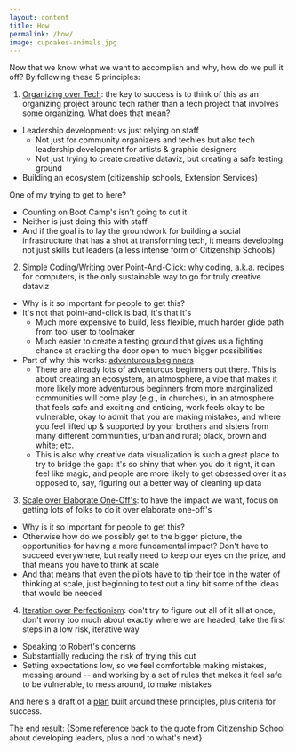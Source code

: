 ```yaml
---
layout: content
title: How
permalink: /how/
image: cupcakes-animals.jpg
---
```


Now that we know what we want to accomplish and why, how do we pull it off? By following these 5 principles:

1. [Organizing over Tech](/pages/how/organizing/organizing.html): the key to success is to think of this as an organizing project around tech rather than a tech project that involves some organizing. What does that mean?
- Leadership development: vs just relying on staff
  - Not just for community organizers and techies but also tech leadership development for artists & graphic designers
  - Not just trying to create creative dataviz, but creating a safe testing ground
- Building an ecosystem (citizenship schools, Extension Services)

One of my trying to get to here?
- Counting on Boot Camp's isn't going to cut it
- Neither is just doing this with staff
- And if the goal is to lay the groundwork for building a social infrastructure that has a shot at transforming tech, it means developing not just skills but leaders (a less intense form of Citizenship Schools)


2. [Simple Coding/Writing over Point-And-Click](/pages/how/coding-writing/coding-writing.html): 
why coding, a.k.a. recipes for computers, is the only sustainable way to go for truly creative dataviz
- Why is it so important for people to get this?
- It's not that point-and-click is bad, it's that it's
  - Much more expensive to build, less flexible, much harder glide path from tool user to toolmaker
  - Much easier to create a testing ground that gives us a fighting chance at cracking the door open to much bigger possibilities
- Part of why this works: [adventurous beginners](/pages/how/adventurous-beginners/adventurous-beginners.html)
  - There are already lots of adventurous beginners out there. This is about creating an ecosystem, an atmosphere, a vibe that makes it more likely more adventurous beginners from more marginalized communities will come play (e.g., in churches), in an atmosphere that feels safe and exciting and enticing, work feels okay to be vulnerable, okay to admit that you are making mistakes, and where you feel lifted up & supported by your brothers and sisters from many different communities, urban and rural; black, brown and white; etc.
  - This is also why creative data visualization is such a great place to try to bridge the gap: it's so shiny that when you do it right, it can feel like magic, and people are more likely to get obsessed over it as opposed to, say, figuring out a better way of cleaning up data

3. [Scale over Elaborate One-Off's](/pages/how/scale/scale.html): to have the impact we want, focus on getting lots of folks to do it over elaborate one-off's
- Why is it so important for people to get this?
- Otherwise how do we possibly get to the bigger picture, the opportunities for having a more fundamental impact? Don't have to succeed everywhere, but really need to keep our eyes on the prize, and that means you have to think at scale
- And that means that even the pilots have to tip their toe in the water of thinking at scale, just beginning to test out a tiny bit some of the ideas that would be needed

4. [Iteration over Perfectionism](/pages/how/iteration/iteration.html): don't try to figure out all of it all at once, don't worry too much about exactly where we are headed, take the first steps in a low risk, iterative way
- Speaking to Robert's concerns
- Substantially reducing the risk of trying this out
- Setting expectations low, so we feel comfortable making mistakes, messing around -- and working by a set of rules that makes it feel safe to be vulnerable, to mess around, to make mistakes

And here's a draft of a [plan](./plan/) built around these principles, plus criteria for success.

The end result: {Some reference back to the quote from Citizenship School about developing leaders, plus a nod to what's next}

